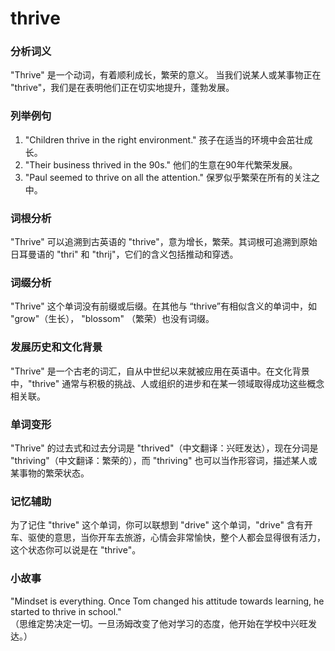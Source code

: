 # thrive

### 分析词义

  

"Thrive" 是一个动词，有着顺利成长，繁荣的意义。 当我们说某人或某事物正在 "thrive"，我们是在表明他们正在切实地提升，蓬勃发展。

  

### 列举例句

  

1.  "Children thrive in the right environment." 孩子在适当的环境中会茁壮成长。
2.  "Their business thrived in the 90s." 他们的生意在90年代繁荣发展。
3.  "Paul seemed to thrive on all the attention." 保罗似乎繁荣在所有的关注之中。

  

### 词根分析

  

"Thrive" 可以追溯到古英语的 "thrive"，意为增长，繁荣。其词根可追溯到原始日耳曼语的 "thri" 和 "thrij"，它们的含义包括推动和穿透。

  

### 词缀分析

  

"Thrive" 这个单词没有前缀或后缀。在其他与 “thrive”有相似含义的单词中，如 "grow"（生长）， "blossom" （繁荣）也没有词缀。

  

### 发展历史和文化背景

  

"Thrive" 是一个古老的词汇，自从中世纪以来就被应用在英语中。在文化背景中，"thrive" 通常与积极的挑战、人或组织的进步和在某一领域取得成功这些概念相关联。

  

### 单词变形

  

"Thrive" 的过去式和过去分词是 "thrived"（中文翻译：兴旺发达），现在分词是 "thriving"（中文翻译：繁荣的），而 "thriving" 也可以当作形容词，描述某人或某事物的繁荣状态。

  

### 记忆辅助

  

为了记住 "thrive" 这个单词，你可以联想到 "drive" 这个单词，"drive" 含有开车、驱使的意思，当你开车去旅游，心情会非常愉快，整个人都会显得很有活力，这个状态你可以说是在 "thrive"。

  

### 小故事

  

"Mindset is everything. Once Tom changed his attitude towards learning, he started to thrive in school."  
（思维定势决定一切。一旦汤姆改变了他对学习的态度，他开始在学校中兴旺发达。）
